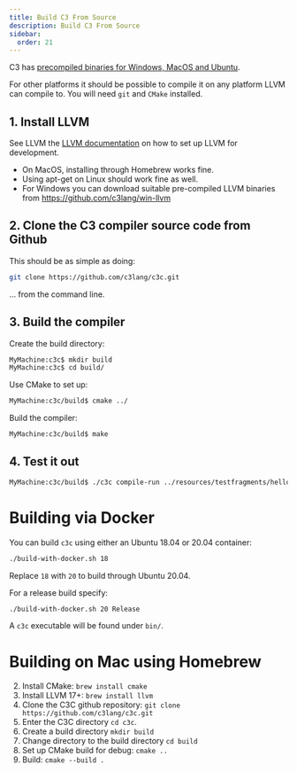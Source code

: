 ```yaml
---
title: Build C3 From Source
description: Build C3 From Source
sidebar:
  order: 21
---
```

C3 has [precompiled binaries for Windows, MacOS and Ubuntu](/install-c3/prebuilt-binaries/). 

For other platforms it should be possible to compile it on any platform LLVM can compile to. You will need `git` and `CMake` installed.

## 1. Install LLVM

See LLVM the [LLVM documentation](https://llvm.org/docs/GettingStarted.html) on how to set up LLVM for development. 
- On MacOS, installing through Homebrew works fine.
- Using apt-get on Linux should work fine as well. 
- For Windows you can download suitable pre-compiled LLVM binaries from https://github.com/c3lang/win-llvm

## 2. Clone the C3 compiler source code from Github

This should be as simple as doing:

```bash
git clone https://github.com/c3lang/c3c.git
```

... from the command line.

## 3. Build the compiler

Create the build directory:

```bash
MyMachine:c3c$ mkdir build
MyMachine:c3c$ cd build/
```

Use CMake to set up:

```bash
MyMachine:c3c/build$ cmake ../
```

Build the compiler:

```bash
MyMachine:c3c/build$ make
```

## 4. Test it out

```bash
MyMachine:c3c/build$ ./c3c compile-run ../resources/testfragments/helloworld.c3
```

# Building via Docker

You can build `c3c` using either an Ubuntu 18.04 or 20.04 container:

```bash
./build-with-docker.sh 18
```

Replace `18` with `20` to build through Ubuntu 20.04.

For a release build specify:
```bash
./build-with-docker.sh 20 Release
```

A `c3c` executable will be found under `bin/`.

# Building on Mac using Homebrew

2. Install CMake: `brew install cmake`
3. Install LLVM 17+: `brew install llvm`
4. Clone the C3C github repository: `git clone https://github.com/c3lang/c3c.git`
5. Enter the C3C directory `cd c3c`.
6. Create a build directory `mkdir build`
7. Change directory to the build directory `cd build`
8. Set up CMake build for debug: `cmake ..`
9. Build: `cmake --build .`